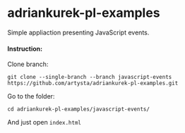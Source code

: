 # adriankurek-pl-examples

Simple appliaction presenting JavaScript events.

#### Instruction:

Clone branch:

`git clone --single-branch --branch javascript-events https://github.com/artysta/adriankurek-pl-examples.git`

Go to the folder:

`cd adriankurek-pl-examples/javascript-events/`

And just open `index.html`
